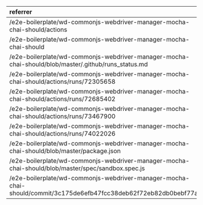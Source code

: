 | referrer                                                                                                         | count | uniques |
| :--------------------------------------------------------------------------------------------------------------- | :---- | :------ |
| /e2e-boilerplate/wd-commonjs-webdriver-manager-mocha-chai-should/actions                                         | 9     | 1       |
| /e2e-boilerplate/wd-commonjs-webdriver-manager-mocha-chai-should                                                 | 6     | 1       |
| /e2e-boilerplate/wd-commonjs-webdriver-manager-mocha-chai-should/blob/master/.github/runs_status.md              | 2     | 1       |
| /e2e-boilerplate/wd-commonjs-webdriver-manager-mocha-chai-should/actions/runs/72305658                           | 1     | 1       |
| /e2e-boilerplate/wd-commonjs-webdriver-manager-mocha-chai-should/actions/runs/72685402                           | 1     | 1       |
| /e2e-boilerplate/wd-commonjs-webdriver-manager-mocha-chai-should/actions/runs/73467900                           | 1     | 1       |
| /e2e-boilerplate/wd-commonjs-webdriver-manager-mocha-chai-should/actions/runs/74022026                           | 1     | 1       |
| /e2e-boilerplate/wd-commonjs-webdriver-manager-mocha-chai-should/blob/master/package.json                        | 1     | 1       |
| /e2e-boilerplate/wd-commonjs-webdriver-manager-mocha-chai-should/blob/master/spec/sandbox.spec.js                | 1     | 1       |
| /e2e-boilerplate/wd-commonjs-webdriver-manager-mocha-chai-should/commit/3c175de6efb47fcc38deb62f72eb82db0bebf77a | 1     | 1       |